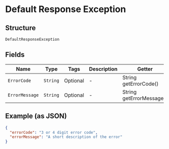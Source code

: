 
# Default Response Exception

## Structure

`DefaultResponseException`

## Fields

| Name | Type | Tags | Description | Getter | Setter |
|  --- | --- | --- | --- | --- | --- |
| `ErrorCode` | `String` | Optional | - | String getErrorCode() | setErrorCode(String errorCode) |
| `ErrorMessage` | `String` | Optional | - | String getErrorMessage() | setErrorMessage(String errorMessage) |

## Example (as JSON)

```json
{
  "errorCode": "3 or 4 digit error code",
  "errorMessage": "A short description of the error"
}
```

